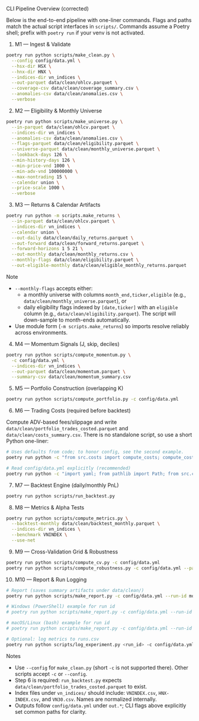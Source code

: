 CLI Pipeline Overview (corrected)

Below is the end-to-end pipeline with one-liner commands. Flags and paths match the actual script interfaces in `scripts/`. Commands assume a Poetry shell; prefix with `poetry run` if your venv is not activated.

1) M1 — Ingest & Validate

```bash
poetry run python scripts/make_clean.py \
  --config config/data.yml \
  --hsx-dir HSX \
  --hnx-dir HNX \
  --indices-dir vn_indices \
  --out-parquet data/clean/ohlcv.parquet \
  --coverage-csv data/clean/coverage_summary.csv \
  --anomalies-csv data/clean/anomalies.csv \
  --verbose
```

2) M2 — Eligibility & Monthly Universe

```bash
poetry run python scripts/make_universe.py \
  --in-parquet data/clean/ohlcv.parquet \
  --indices-dir vn_indices \
  --anomalies-csv data/clean/anomalies.csv \
  --flags-parquet data/clean/eligibility.parquet \
  --universe-parquet data/clean/monthly_universe.parquet \
  --lookback-days 126 \
  --min-history-days 126 \
  --min-price-vnd 1000 \
  --min-adv-vnd 100000000 \
  --max-nontrading 15 \
  --calendar union \
  --price-scale 1000 \
  --verbose
```

3) M3 — Returns & Calendar Artifacts

```bash
poetry run python -m scripts.make_returns \
  --in-parquet data/clean/ohlcv.parquet \
  --indices-dir vn_indices \
  --calendar union \
  --out-daily data/clean/daily_returns.parquet \
  --out-forward data/clean/forward_returns.parquet \
  --forward-horizons 1 5 21 \
  --out-monthly data/clean/monthly_returns.csv \
  --monthly-flags data/clean/eligibility.parquet \
  --out-eligible-monthly data/clean/eligible_monthly_returns.parquet
```

Note

- `--monthly-flags` accepts either:
  - a monthly universe with columns `month_end,ticker,eligible` (e.g., `data/clean/monthly_universe.parquet`), or
  - daily eligibility flags indexed by `[date,ticker]` with an `eligible` column (e.g., `data/clean/eligibility.parquet`). The script will down-sample to month-ends automatically.
- Use module form (`-m scripts.make_returns`) so imports resolve reliably across environments.

4) M4 — Momentum Signals (J, skip, deciles)

```bash
poetry run python scripts/compute_momentum.py \
  -c config/data.yml \
  --indices-dir vn_indices \
  --out-parquet data/clean/momentum.parquet \
  --summary-csv data/clean/momentum_summary.csv
```

5) M5 — Portfolio Construction (overlapping K)

```bash
poetry run python scripts/compute_portfolio.py -c config/data.yml
```

6) M6 — Trading Costs (required before backtest)

Compute ADV-based fees/slippage and write `data/clean/portfolio_trades_costed.parquet` and `data/clean/costs_summary.csv`. There is no standalone script, so use a short Python one-liner:

```bash
# Uses defaults from code; to honor config, see the second example.
poetry run python -c "from src.costs import compute_costs; compute_costs(write=True)"

# Read config/data.yml explicitly (recommended)
poetry run python -c "import yaml; from pathlib import Path; from src.costs import compute_costs; cfg=yaml.safe_load(Path('config/data.yml').read_text()) or {}; compute_costs(cfg_dict=cfg, write=True)"
```

7) M7 — Backtest Engine (daily/monthly PnL)

```bash
poetry run python scripts/run_backtest.py
```

8) M8 — Metrics & Alpha Tests

```bash
poetry run python scripts/compute_metrics.py \
  --backtest-monthly data/clean/backtest_monthly.parquet \
  --indices-dir vn_indices \
  --benchmark VNINDEX \
  --use-net
```

9) M9 — Cross-Validation Grid & Robustness

```bash
poetry run python scripts/compute_cv.py -c config/data.yml
poetry run python scripts/compute_robustness.py -c config/data.yml --params 12 6
```

10) M10 — Report & Run Logging

```bash
# Report (saves summary artifacts under data/clean/)
poetry run python scripts/make_report.py -c config/data.yml --run-id momentum_run_YYYYMMDD

# Windows (PowerShell) example for run id
# poetry run python scripts/make_report.py -c config/data.yml --run-id momentum_run_$(Get-Date -Format yyyyMMdd)

# macOS/Linux (bash) example for run id
# poetry run python scripts/make_report.py -c config/data.yml --run-id momentum_run_$(date +%Y%m%d)

# Optional: log metrics to runs.csv
poetry run python scripts/log_experiment.py <run_id> -c config/data.yml --metrics sharpe=1.23 ret_ann=0.18
```

Notes

- Use `--config` for `make_clean.py` (short `-c` is not supported there). Other scripts accept `-c` or `--config`.
- Step 6 is required: `run_backtest.py` expects `data/clean/portfolio_trades_costed.parquet` to exist.
- Index files under `vn_indices/` should include: `VNINDEX.csv`, `HNX-INDEX.csv`, and `VN30.csv`. Names are normalized internally.
- Outputs follow `config/data.yml` under `out.*`; CLI flags above explicitly set common paths for clarity.
